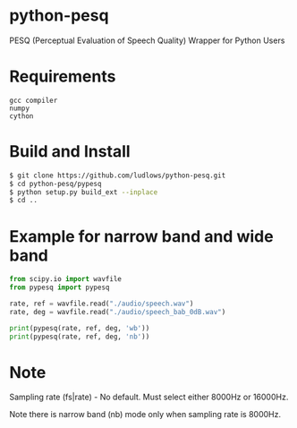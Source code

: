 # python-pesq

PESQ (Perceptual Evaluation of Speech Quality) Wrapper for Python Users

# Requirements

    gcc compiler
    numpy
    cython

# Build and Install
```bash
$ git clone https://github.com/ludlows/python-pesq.git
$ cd python-pesq/pypesq
$ python setup.py build_ext --inplace
$ cd ..
```


# Example for narrow band and wide band

```python
from scipy.io import wavfile
from pypesq import pypesq

rate, ref = wavfile.read("./audio/speech.wav")
rate, deg = wavfile.read("./audio/speech_bab_0dB.wav")

print(pypesq(rate, ref, deg, 'wb'))
print(pypesq(rate, ref, deg, 'nb'))
```

# Note

 Sampling rate (fs|rate) - No default. Must select either 8000Hz or 16000Hz.
 
 Note there is narrow band (nb) mode only when sampling rate is 8000Hz.
